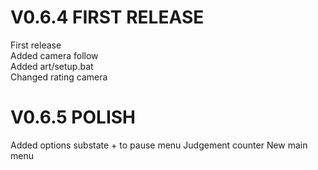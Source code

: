 # V0.6.4 FIRST RELEASE
First release\
Added camera follow\
Added art/setup.bat\
Changed rating camera

# V0.6.5 POLISH
Added options substate + to pause menu
Judgement counter
New main menu